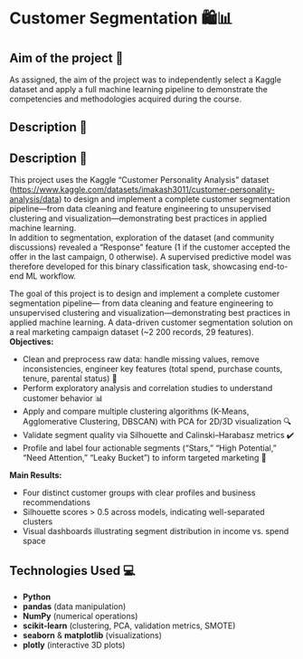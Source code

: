 # Customer Segmentation 🛍️📊

## Aim of the project 🎯  
As assigned, the aim of the project was to independently select a Kaggle dataset and apply a full machine learning pipeline to demonstrate the competencies and methodologies acquired during the course.


## Description 📝 
## Description 📝  
This project uses the Kaggle “Customer Personality Analysis” dataset (https://www.kaggle.com/datasets/imakash3011/customer-personality-analysis/data) to design and implement a complete customer segmentation pipeline—from data cleaning and feature engineering to unsupervised clustering and visualization—demonstrating best practices in applied machine learning.  
In addition to segmentation, exploration of the dataset (and community discussions) revealed a “Response” feature (1 if the customer accepted the offer in the last campaign, 0 otherwise). A supervised predictive model was therefore developed for this binary classification task, showcasing end-to-end ML workflow.  

The goal of this project is to design and implement a complete customer segmentation pipeline— from data cleaning and feature engineering to unsupervised clustering and visualization—demonstrating best practices in applied machine learning. 
A data-driven customer segmentation solution on a real marketing campaign dataset (~2 200 records, 29 features).  
**Objectives:**  
- Clean and preprocess raw data: handle missing values, remove inconsistencies, engineer key features (total spend, purchase counts, tenure, parental status) 🔧  
- Perform exploratory analysis and correlation studies to understand customer behavior 📊  
- Apply and compare multiple clustering algorithms (K-Means, Agglomerative Clustering, DBSCAN) with PCA for 2D/3D visualization 🔍  
- Validate segment quality via Silhouette and Calinski–Harabasz metrics ✔️  
- Profile and label four actionable segments (“Stars,” “High Potential,” “Need Attention,” “Leaky Bucket”) to inform targeted marketing 🚀  

**Main Results:**  
- Four distinct customer groups with clear profiles and business recommendations  
- Silhouette scores > 0.5 across models, indicating well-separated clusters  
- Visual dashboards illustrating segment distribution in income vs. spend space  

## Technologies Used 💻  
- **Python**  
- **pandas** (data manipulation)  
- **NumPy** (numerical operations)  
- **scikit-learn** (clustering, PCA, validation metrics, SMOTE)  
- **seaborn** & **matplotlib** (visualizations)  
- **plotly** (interactive 3D plots)  

